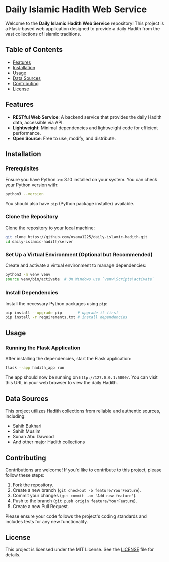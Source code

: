 # Daily Islamic Hadith Web Service

Welcome to the **Daily Islamic Hadith Web Service** repository! This project is a Flask-based web application designed
to provide a
daily Hadith from the vast collections of Islamic traditions.

## Table of Contents

- [Features](#features)
- [Installation](#installation)
- [Usage](#usage)
- [Data Sources](#data-sources)
- [Contributing](#contributing)
- [License](#license)

## Features

- **RESTful Web Service**: A backend service that provides the daily Hadith data, accessible via API.
- **Lightweight**: Minimal dependencies and lightweight code for efficient performance.
- **Open Source**: Free to use, modify, and distribute.

## Installation

### Prerequisites

Ensure you have Python >= 3.10 installed on your system. You can check your Python version with:

```bash
python3 --version
```

You should also have `pip` (Python package installer) available.

### Clone the Repository

Clone the repository to your local machine:

```bash
git clone https://github.com/osama1225/daily-islamic-hadith.git
cd daily-islamic-hadith/server
```

### Set Up a Virtual Environment (Optional but Recommended)

Create and activate a virtual environment to manage dependencies:

```bash
python3 -m venv venv
source venv/bin/activate  # On Windows use `venv\Scripts\activate`
```

### Install Dependencies

Install the necessary Python packages using `pip`:

```bash
pip install --upgrade pip       # upgrade it first
pip install -r requirements.txt # install dependencies
```

## Usage

### Running the Flask Application

After installing the dependencies, start the Flask application:

```bash
flask --app hadith_app run
```

The app should now be running on `http://127.0.0.1:5000/`. You can visit this URL in your web browser to view the daily
Hadith.

## Data Sources

This project utilizes Hadith collections from reliable and authentic sources, including:

- Sahih Bukhari
- Sahih Muslim
- Sunan Abu Dawood
- And other major Hadith collections

## Contributing

Contributions are welcome! If you'd like to contribute to this project, please follow these steps:

1. Fork the repository.
2. Create a new branch (`git checkout -b feature/YourFeature`).
3. Commit your changes (`git commit -am 'Add new feature'`).
4. Push to the branch (`git push origin feature/YourFeature`).
5. Create a new Pull Request.

Please ensure your code follows the project's coding standards and includes tests for any new functionality.

## License

This project is licensed under the MIT License. See the [LICENSE](../LICENSE) file for details.